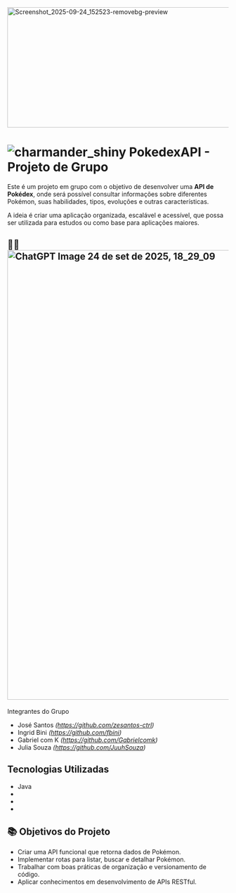 
<img width="816" height="274" alt="Screenshot_2025-09-24_152523-removebg-preview" src="https://github.com/user-attachments/assets/2c31c29c-38b1-4523-9bf8-75e2ac7a53e5" />

# ![charmander_shiny](https://github.com/user-attachments/assets/4f638400-7186-447b-bdb6-004348aa83df) PokedexAPI - Projeto de Grupo
 


Este é um projeto em grupo com o objetivo de desenvolver uma **API de Pokédex**, onde será possível consultar informações sobre diferentes Pokémon, suas habilidades, tipos, evoluções e outras características.

A ideia é criar uma aplicação organizada, escalável e acessível, que possa ser utilizada para estudos ou como base para aplicações maiores.

## 👨‍💻<img width="1024" height="1024" alt="ChatGPT Image 24 de set  de 2025, 18_29_09" src="https://github.com/user-attachments/assets/9087bcfb-44bf-4ab9-80e7-2c00d458e675" />
 Integrantes do Grupo

- José Santos *(https://github.com/zesantos-ctrl)*
- Ingrid Bini *(https://github.com/fbini)*
- Gabriel com K *(https://github.com/Gabrielcomk)*
- Julia Souza *(https://github.com/JuuhSouza)*

## Tecnologias Utilizadas


- Java 
- 
-
-

## 📚 Objetivos do Projeto

- Criar uma API funcional que retorna dados de Pokémon.
- Implementar rotas para listar, buscar e detalhar Pokémon.
- Trabalhar com boas práticas de organização e versionamento de código.
- Aplicar conhecimentos em desenvolvimento de APIs RESTful.
